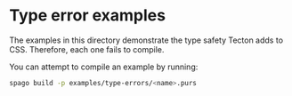 # Type error examples

The examples in this directory demonstrate the type safety Tecton adds to CSS. Therefore, each one fails to compile.

You can attempt to compile an example by running:

```bash
spago build -p examples/type-errors/<name>.purs
```
